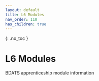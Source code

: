 ```yaml
---
layout: default
title: L6 Modules
nav_order: 110
has_children: true
---
```


{: .no_toc }

# L6 Modules

BDATS apprenticeship module information